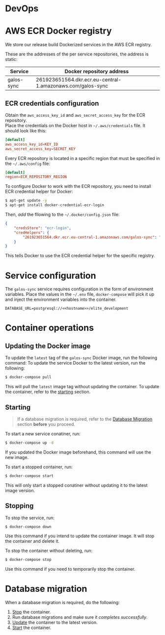 # DevOps

# AWS ECR Docker registry

We store our release build Dockerized services in the AWS ECR registry.

These are the addresses of the per service repositories, the address is static:

| Service     | Docker repository address |
| ------------|---------------------------|
| galos-sync  | 261923651564.dkr.ecr.eu-central-1.amazonaws.com/galos-sync |

## ECR credentials configuration

Obtain the `aws_access_key_id` and `aws_secret_access_key` for the ECR repository.  
Place the credentials on the Docker host in `~/.aws/credentials` file. It should look like this:

```toml
[default]
aws_access_key_id=KEY_ID
aws_secret_access_key=SECRET_KEY
```

Every ECR repository is located in a specific region that must be specified in the `~/.aws/config` file:

```toml
[default]
region=ECR_REPOSITORY_REGION
```

To configure Docker to work with the ECR repository, you need to install ECR credential helper for Docker:

```sh
$ apt-get update -y
$ apt-get install docker-credential-ecr-login
```

Then, _add_ the fllowing to the `~/.docker/config.json` file:

```json
{
	"credsStore": "ecr-login",
	"credHelpers": {
		"261923651564.dkr.ecr.eu-central-1.amazonaws.com/galos-sync": "ecr-login"
	}
}
```

This tells Docker to use the ECR credential helper for the specific registry.

# Service configuration

The `galos-sync` service requires configuration in the form of environment variables. Place the values in the `~/.env` file, `docker-compose` will pick it up and inject the environment variables into the container.

```
DATABASE_URL=postgresql://<<hostname>>/elite_development
```

# Container operations

## Updating the Docker image

To update the `latest` tag of the `galos-sync` Docker image, run the following command:
To update the service Docker to the latest version, run the following:

```sh
$ docker-compose pull
```

This will pull the `latest` image tag without updating the container. To update the container, refer to the [starting](#starting) section.

## Starting

> If a database migration is required, refer to the [Database Migration](#database-migration) section **before** you proceed.

To start a new service conatiner, run:

```sh
$ docker-compose up -d
```

If you updated the Docker image beforehand, this command will use the new image.

To start a stopped container, run:

```sh
$ docker-compose start
```

This will only start a stopped conatiner without updating it to the latest image version.

## Stopping

To stop the service, run:

```sh
$ docker-compose down
```

Use this command if you intend to update the container image. It will stop the container and delete it.

To stop the container without deleting, run:

```sh
$ docker-compose stop
```

Use this command if you need to temporarily stop the container.

# Database migration

When a database migration is required, do the following:

1. [Stop](#stopping) the container.
1. Run database migrations and make sure it _completes successfully_.
1. [Update](#updating-the-docker-image) the container to the latest version.
1. [Start](#starting) the container.
